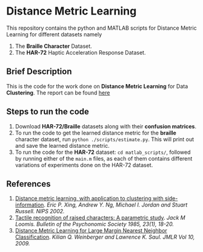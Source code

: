 # Distance Metric Learning 
This repository contains the python and MATLAB scripts for Distance Metric Learning for different datasets namely
1. The **Braille Character** Dataset.
2. The **HAR-72** Haptic Acceleration Response Dataset.
## Brief Description
This is the code for the work done on **Distance **Metric** Learning** for Data **Clustering**. The report can be found [here](https://meghbhalerao.github.io/pdfs/Megh-Bhalerao-IITB-Internship-Report.pdf)
## Steps to run the code
1. Download **HAR-72/Braille** datasets along with their **confusion matrices**. 
2. To run the code to get the learned distance metric for the **braille** character dataset, run `python ./scripts/estimate.py`. This will print out and save the learned distance metric.
3. To run the code for the **HAR-72** dataset: `cd matlab_scripts/`, followed by running either of the `main.m` files, as each of them contains different variations of experiments done on the HAR-72 dataset. 
## References
1. [Distance metric learning, with application to clustering with side-information](https://ai.stanford.edu/~ang/papers/nips02-metric.pdf). _Eric P. Xing, Andrew Y. Ng, Michael I. Jordan and Stuart Russell. NIPS 2002._ 
2. [Tactile recognition of raised characters: A parametric study](https://link.springer.com/article/10.3758/BF03329767). _Jack M Loomis. Bulletin of the Psychonomic Society 1985, 23(1), 18-20._ 
3. [Distance Metric Learning for Large Margin Nearest Neighbor Classification](https://www.jmlr.org/papers/volume10/weinberger09a/weinberger09a.pdf). _Kilian Q. Weinberger and Lawrence K. Saul. JMLR Vol 10, 2009._ 
